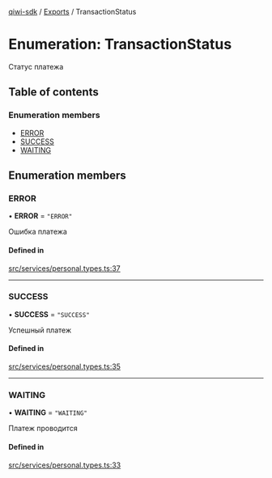 [qiwi-sdk](../README.md) / [Exports](../modules.md) / TransactionStatus

# Enumeration: TransactionStatus

Статус платежа

## Table of contents

### Enumeration members

- [ERROR](TransactionStatus.md#error)
- [SUCCESS](TransactionStatus.md#success)
- [WAITING](TransactionStatus.md#waiting)

## Enumeration members

### ERROR

• **ERROR** = `"ERROR"`

Ошибка платежа

#### Defined in

[src/services/personal.types.ts:37](https://github.com/AlexXanderGrib/node-qiwi-sdk/blob/d8775dc/src/services/personal.types.ts#L37)

___

### SUCCESS

• **SUCCESS** = `"SUCCESS"`

Успешный платеж

#### Defined in

[src/services/personal.types.ts:35](https://github.com/AlexXanderGrib/node-qiwi-sdk/blob/d8775dc/src/services/personal.types.ts#L35)

___

### WAITING

• **WAITING** = `"WAITING"`

Платеж проводится

#### Defined in

[src/services/personal.types.ts:33](https://github.com/AlexXanderGrib/node-qiwi-sdk/blob/d8775dc/src/services/personal.types.ts#L33)
